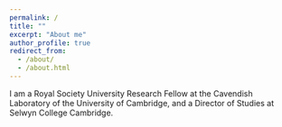 ```yaml
---
permalink: /
title: ""
excerpt: "About me"
author_profile: true
redirect_from: 
  - /about/
  - /about.html
---
```



I am a Royal Society University Research Fellow at the Cavendish Laboratory of the University of Cambridge, and a Director of Studies at Selwyn College Cambridge. 
